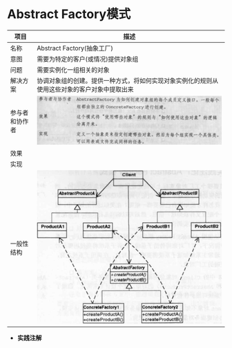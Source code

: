 # Abstract Factory模式



| 项目           | 描述                                             |
| -------------- | ------------------------------------------------------------ |
| 名称           | Abstract Factory(抽象工厂)                             |
| 意图           | 需要为特定的客户(或情况)提供对象组                           |
| 问题           | 需要实例化一组相关的对象                                   |
| 解决方案       | 协调对象组的创建。提供一种方式，将如何实现对象实例化的规则从使用这些对象的客户对象中提取出来 |
| 参与者和协作者 | ![image-20190421173151141](images/image-abstract-factory2.png) |
| 效果           |                                                       |
| 实现           |                                                       |
| 一般性结构     | ![image-20190421173258267](images/image-abstract-factory.png) |

- **实践注解**

